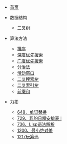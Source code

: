 * [首页](home.md)
* 数据结构
    * [二叉树](datastruct/bTree.md)

* 算法方法
    * [排序](method/sort.md)
    * [深度优先搜索](method/dfs.md)
    * [广度优先搜索](method/bfs.md)
    * [分治法](method/dac.md)
    * [滑动窗口](method/window.md)
    * [二叉搜索树](method/bst.md)
    * [二叉索引树](method/bit.md)
    * [前缀和](method/ps.md)

* 力扣
    * [648、单词替换](leetcode/648单词替换_readme.md)
    * [729、我的日程安排表 I](leetcode/729我的日程安排表I_readme.md)
    * [736、Lisp语法解析](leetcode/736Lisp语法解析_readme.md)
    * [1200、最小绝对差](leetcode/1200最小绝对差_readme.md)
    * [1217玩筹码](leetcode/1217玩筹码_readme.md)
